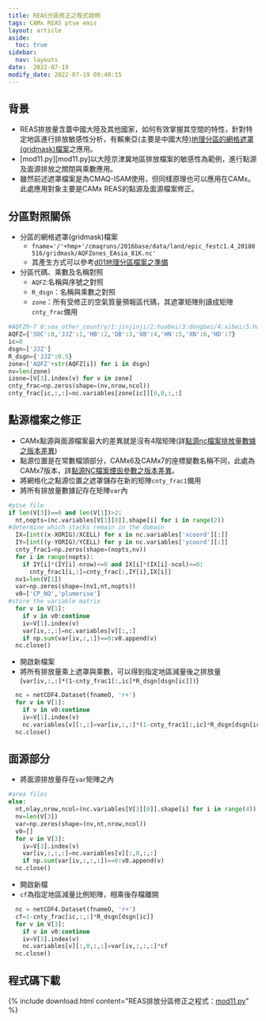 ```yaml
---
title: REAS分區修正之程式說明
tags: CAMx REAS ptse emis
layout: article
aside:
  toc: true
sidebar:
  nav: layouts
date:  2022-07-19 
modify_date: 2022-07-19 09:40:15
---
```


## 背景
- REAS排放量含蓋中國大陸及其他國家，如何有效掌握其空間的特性，針對特定地區進行排放敏感性分析，有賴東亞(主要是中國大陸)[地理分區的網格遮罩(gridmask)檔案][withinD1]之應用。
- [mod11.py][mod11.py]以大陸京津冀地區排放檔案的敏感性為範例，進行點源及面源排放之關閉與乘數應用。
- 雖然前述遮罩檔案是為CMAQ-ISAM使用，但同樣原理也可以應用在CAMx。此處應用對象主要是CAMx REAS的點源及面源檔案修正。

## 分區對照關係
- 分區的網格遮罩(gridmask)檔案
  - `fname='/'+hmp+'/cmaqruns/2016base/data/land/epic_festc1.4_20180516/gridmask/AQFZones_EAsia_81K.nc'`
  - 其產生方式可以參考[d01地理分區檔案之準備][withinD1]
- 分區代碼、乘數及名稱對照
  - `AQFZ`:名稱與序號之對照
  - `R_dsgn`：名稱與乘數之對照
  - `zone`：所有受修正的空氣質量預報區代碼，其遮罩矩陣則讀成矩陣`cnty_frac`備用

```python
#AQFZ0~7 0:sea_other_country/1:jinjinji/2:huabei/3:dongbei/4:xibei/5:huanan_taiwan/6:xinan/7:huadong
AQFZ={'SOC':0,'JJZ':1,'HB':2,'DB':3,'XB':4,'HN':5,'XN':6,'HD':7}
ic=0
dsgn=['JJZ']
R_dsgn={'JJZ':0.5}
zone=['AQFZ'+str(AQFZ[i]) for i in dsgn]
nv=len(zone)
izone=[V[3].index(v) for v in zone]
cnty_frac=np.zeros(shape=(nv,nrow,ncol))
cnty_frac[ic,:,:]=nc.variables[zone[ic]][0,0,:,:]
```

## 點源檔案之修正
- CAMx點源與面源檔案最大的差異就是沒有4階矩陣(詳[點源nc檔案排放量數據之版本差異][CAMx67_timvar])
- 點源位置是在常數檔頭部分，CAMx6及CAMx7的座標變數名稱不同，此處為CAMx7版本，詳[點源NC檔案煙囪參數之版本差異][CAMx67_const]。
- 將網格化之點源位置之遮罩儲存在新的矩陣`cnty_frac1`備用
- 將所有排放量數據記存在矩陣`var`內

```python
#ptse file
if len(V[3])==0 and len(V[1])>2:
  nt,nopts=(nc.variables[V[1][0]].shape[i] for i in range(2))
#determine which stacks remain in the domain
  IX=[int((x-XORIG)/XCELL) for x in nc.variables['xcoord'][:]]
  IY=[int((y-YORIG)/YCELL) for y in nc.variables['ycoord'][:]]
  cnty_frac1=np.zeros(shape=(nopts,nv))
  for i in range(nopts):
    if IY[i]*(IY[i]-nrow)<=0 and IX[i]*(IX[i]-ncol)<=0:
      cnty_frac1[i,:]=cnty_frac[:,IY[i],IX[i]]
  nv1=len(V[1])
  var=np.zeros(shape=(nv1,nt,nopts))
  v0=['CP_NO','plumerise']
#store the variable matrix
  for v in V[1]:
    if v in v0:continue
    iv=V[1].index(v)
    var[iv,:,:]=nc.variables[v][:,:]
    if np.sum(var[iv,:,:])==0:v0.append(v)
  nc.close()
```
- 開啟新檔案
- 將所有排放量乘上遮罩與乘數，可以得到指定地區減量後之排放量(`var[iv,:,:]*(1-cnty_frac1[:,ic]*R_dsgn[dsgn[ic]])`)

```python  
  nc = netCDF4.Dataset(fnameO, 'r+')
  for v in V[1]:
    if v in v0:continue
    iv=V[1].index(v)
    nc.variables[v][:,:]=var[iv,:,:]*(1-cnty_frac1[:,ic]*R_dsgn[dsgn[ic]])
  nc.close()
```
## 面源部分
- 將面源排放量存在`var`矩陣之內

```python
#area files
else:
  nt,nlay,nrow,ncol=(nc.variables[V[3][0]].shape[i] for i in range(4))
  nv=len(V[3])
  var=np.zeros(shape=(nv,nt,nrow,ncol))
  v0=[]
  for v in V[3]:
    iv=V[3].index(v)
    var[iv,:,:,:]=nc.variables[v][:,0,:,:]
    if np.sum(var[iv,:,:,:])==0:v0.append(v)
  nc.close()
```
- 開啟新檔
- `cf`為指定地區減量比例矩陣，相乘後存檔離開

```python
  nc = netCDF4.Dataset(fnameO, 'r+')
  cf=1-cnty_frac[ic,:,:]*R_dsgn[dsgn[ic]]
  for v in V[3]:
    if v in v0:continue
    iv=V[3].index(v)
    nc.variables[v][:,0,:,:]=var[iv,:,:,:]*cf
  nc.close()
```

## 程式碼下載

{% include download.html content="REAS排放分區修正之程式：[mod11.py](https://github.com/sinotec2/Focus-on-Air-Quality/blob/main/CAMx/emis/mod11.py)" %}


[withinD1]: <https://sinotec2.github.io/Focus-on-Air-Quality/GridModels/ISAM/withinD1/> "本項作業由kml格式之向量檔案讀成格柵檔，再利用shapely.with判斷分區。目標產生東亞(主要是中國大陸)地理分區的網格遮罩(gridmask)檔案，其內容要求與範例詳見ISAM手冊。"
[CAMx67_const]: <https://sinotec2.github.io/Focus-on-Air-Quality/GridModels/PTSE/1.pt_constWork/#點源nc檔案煙囪參數之版本差異> "CAMx6：[v+'STK' for v in 'XYHDTV']。CAMx7：[xcoor, ycoor, stkheight, stkdiam, stktemp, stkspeed]"
[CAMx67_timvar]: <https://sinotec2.github.io/Focus-on-Air-Quality/GridModels/PTSE/3.pt_timvarWork/#點源nc檔案排放量數據之版本差異> "點源nc檔案排放量數據之版本差異"